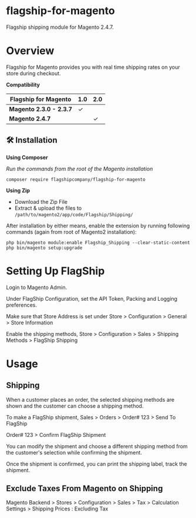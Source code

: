 # flagship-for-magento

Flagship shipping module for Magento 2.4.7.

Overview
==================

Flagship for Magento provides you with real time shipping rates on your store during checkout.

**Compatibility**

| Flagship for Magento | **1.0** | **2.0** |
|----------------------|---------|---------|
| **Magento 2.3.0 - 2.3.7**      | ✓       |    |
| **Magento 2.4.7**              |      | ✓       | 


🛠️ Installation
-------------
**Using Composer**

*Run the commands from the root of the Magento installation*
```
composer require flagshipcompany/flagship-for-magento
```

**Using Zip**
* Download the Zip File
* Extract & upload the files to `/path/to/magento2/app/code/Flagship/Shipping/`

After installation by either means, enable the extension by running following commands (again from root of Magento2 installation):
```
php bin/magento module:enable Flagship_Shipping --clear-static-content
php bin/magento setup:upgrade
```

# Setting Up FlagShip

Login to Magento Admin.

Under FlagShip Configuration, set the API Token, Packing and Logging preferences.

Make sure that Store Address is set under Store > Configuration > General > Store Information

Enable the shipping methods, Store > Configuration > Sales > Shipping Methods > FlagShip Shipping


# Usage

## Shipping

When a customer places an order, the selected shipping methods are shown and the customer can choose a shipping method.

To make a FlagShip shipment, Sales > Orders > Order# 123 > Send To FlagShip

Order# 123 > Confirm FlagShip Shipment

You can modify the shipment and choose a different shipping method from the customer's selection while confirming the shipment.

Once the shipment is confirmed, you can print the shipping label, track the shipment.

## Exclude Taxes From Magento on Shipping

Magento Backend > Stores > Configuration > Sales > Tax > Calculation Settings > Shipping Prices : Excluding Tax
